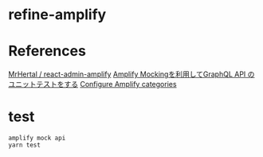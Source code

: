 # refine-amplify

# References
[MrHertal / react-admin-amplify](https://github.com/MrHertal/react-admin-amplify)
[Amplify Mockingを利用してGraphQL API のユニットテストをする](https://qiita.com/nagym/items/58b7847d171b57f0019f)
[Configure Amplify categories](https://docs.amplify.aws/javascript/tools/libraries/configure-categories/)

# test
```shell
amplify mock api
yarn test
```

